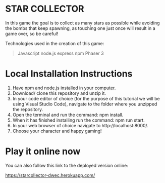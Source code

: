 # STAR COLLECTOR

In this game the goal is to collect as many stars as possible while avoiding the bombs that keep spawning, as touching one just once will result in a game over, so be careful!

Technologies used in the creation of this game: 

> Javascript
> node.js
> express
> npm
> Phaser 3

# Local Installation Instructions

1. Have npm and node.js installed in your computer.
2. Download/ clone this repository and unzip it.
3. In your code editor of choice (for the purpose of this tutorial we will be using Visual Studio Code), navigate to the folder where you unzipped the repository.
4. Open the terminal and run the command: npm install.
5. When it has finished installing run the command: npm run start.
6. In your web browser of choice navigate to http://localhost:8000/.
7. Choose your character and happy gaming!

# Play it online now

You can also follow this link to the deployed version online:

https://starcollector-dwec.herokuapp.com/


